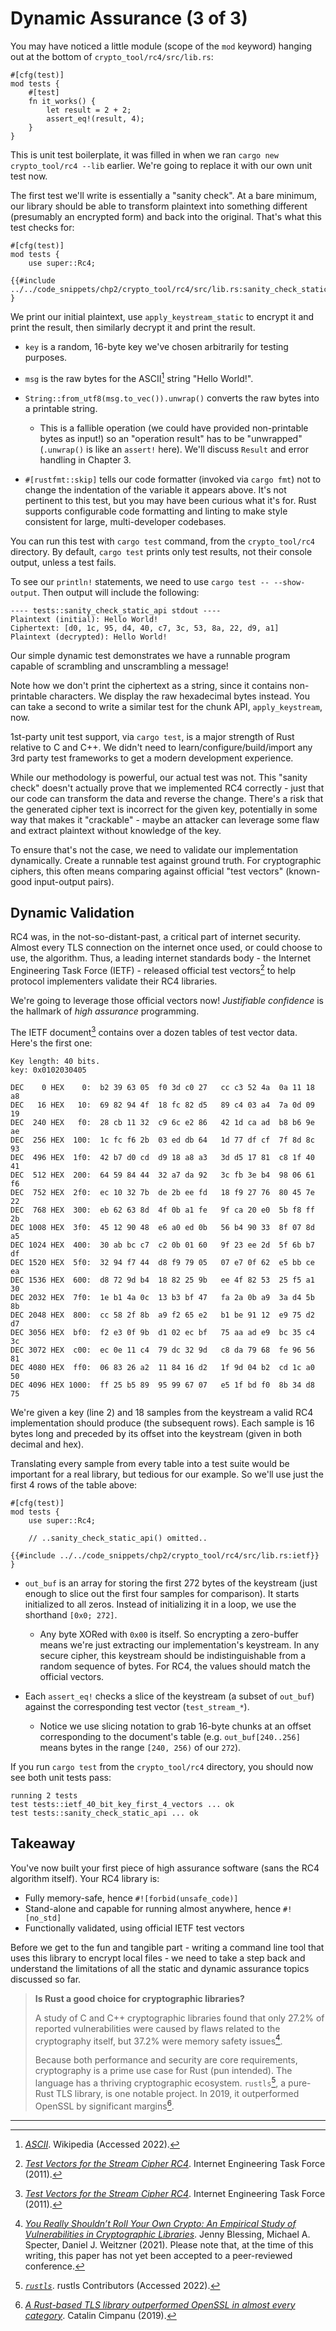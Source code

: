 <meta name="title" content="High Assurance Rust">
<meta name="description" content="Developing Secure and Robust Software">
<meta property="og:title" content="High Assurance Rust">
<meta property="og:description" content="Developing Secure and Robust Software">
<meta property="og:type" content="article">
<meta property="og:url" content="https://highassurance.rs/">
<meta property="og:image" content="https://highassurance.rs/img/har_logo_social.png">
<meta name="twitter:title" content="High Assurance Rust">
<meta name="twitter:description" content="Developing Secure and Robust Software">
<meta name="twitter:url" content="https://highassurance.rs/">
<meta name="twitter:card" content="summary_large_image">
<meta name="twitter:image" content="https://highassurance.rs/img/har_logo_social.png">


# Dynamic Assurance (3 of 3)

You may have noticed a little module (scope of the `mod` keyword) hanging out at the bottom of `crypto_tool/rc4/src/lib.rs`:

```rust,noplaypen
#[cfg(test)]
mod tests {
    #[test]
    fn it_works() {
        let result = 2 + 2;
        assert_eq!(result, 4);
    }
}
```

This is unit test boilerplate, it was filled in when we ran `cargo new crypto_tool/rc4 --lib` earlier.
We're going to replace it with our own unit test now.

The first test we'll write is essentially a "sanity check".
At a bare minimum, our library should be able to transform plaintext into something different (presumably an encrypted form) and back into the original.
That's what this test checks for:

```rust,ignore
#[cfg(test)]
mod tests {
    use super::Rc4;

{{#include ../../code_snippets/chp2/crypto_tool/rc4/src/lib.rs:sanity_check_static_api}}
}
```

We print our initial plaintext, use `apply_keystream_static` to encrypt it and print the result, then similarly decrypt it and print the result.

* `key` is a random, 16-byte key we've chosen arbitrarily for testing purposes.

* `msg` is the raw bytes for the ASCII[^ASCII] string "Hello World!".

* `String::from_utf8(msg.to_vec()).unwrap()` converts the raw bytes into a printable string.
    * This is a fallible operation (we could have provided non-printable bytes as input!) so an "operation result" has to be "unwrapped" (`.unwrap()` is like an `assert!` here). We'll discuss `Result` and error handling in Chapter 3.

* `#[rustfmt::skip]` tells our code formatter (invoked via `cargo fmt`) not to change the indentation of the variable it appears above. It's not pertinent to this test, but you may have been curious what it's for. Rust supports configurable code formatting and linting to make style consistent for large, multi-developer codebases.

You can run this test with `cargo test` command, from the `crypto_tool/rc4` directory.
By default, `cargo test` prints only test results, not their console output, unless a test fails.

To see our `println!` statements, we need to use `cargo test -- --show-output`.
Then output will include the following:

```ignore
---- tests::sanity_check_static_api stdout ----
Plaintext (initial): Hello World!
Ciphertext: [d0, 1c, 95, d4, 40, c7, 3c, 53, 8a, 22, d9, a1]
Plaintext (decrypted): Hello World!
```

Our simple dynamic test demonstrates we have a runnable program capable of scrambling and unscrambling a message!

Note how we don't print the ciphertext as a string, since it contains non-printable characters.
We display the raw hexadecimal bytes instead.
You can take a second to write a similar test for the chunk API, `apply_keystream`, now.

1st-party unit test support, via `cargo test`, is a major strength of Rust relative to C and C++.
We didn't need to learn/configure/build/import any 3rd party test frameworks to get a modern development experience.

While our methodology is powerful, our actual test was not.
This "sanity check" doesn't actually prove that we implemented RC4 correctly - just that our code can transform the data and reverse the change.
There's a risk that the generated cipher text is incorrect for the given key, potentially in some way that makes it "crackable" - maybe an attacker can leverage some flaw and extract plaintext without knowledge of the key.

To ensure that's not the case, we need to validate our implementation dynamically.
Create a runnable test against ground truth.
For cryptographic ciphers, this often means comparing against official "test vectors" (known-good input-output pairs).

## Dynamic Validation

RC4 was, in the not-so-distant-past, a critical part of internet security.
Almost every TLS connection on the internet once used, or could choose to use, the algorithm.
Thus, a leading internet standards body - the Internet Engineering Task Force (IETF) - released official test vectors[^TestVec] to help protocol implementers validate their RC4 libraries.

We're going to leverage those official vectors now!
*Justifiable confidence* is the hallmark of *high assurance* programming.

The IETF document[^TestVec] contains over a dozen tables of test vector data.
Here's the first one:

```ignore
Key length: 40 bits.
key: 0x0102030405

DEC    0 HEX    0:  b2 39 63 05  f0 3d c0 27   cc c3 52 4a  0a 11 18 a8
DEC   16 HEX   10:  69 82 94 4f  18 fc 82 d5   89 c4 03 a4  7a 0d 09 19
DEC  240 HEX   f0:  28 cb 11 32  c9 6c e2 86   42 1d ca ad  b8 b6 9e ae
DEC  256 HEX  100:  1c fc f6 2b  03 ed db 64   1d 77 df cf  7f 8d 8c 93
DEC  496 HEX  1f0:  42 b7 d0 cd  d9 18 a8 a3   3d d5 17 81  c8 1f 40 41
DEC  512 HEX  200:  64 59 84 44  32 a7 da 92   3c fb 3e b4  98 06 61 f6
DEC  752 HEX  2f0:  ec 10 32 7b  de 2b ee fd   18 f9 27 76  80 45 7e 22
DEC  768 HEX  300:  eb 62 63 8d  4f 0b a1 fe   9f ca 20 e0  5b f8 ff 2b
DEC 1008 HEX  3f0:  45 12 90 48  e6 a0 ed 0b   56 b4 90 33  8f 07 8d a5
DEC 1024 HEX  400:  30 ab bc c7  c2 0b 01 60   9f 23 ee 2d  5f 6b b7 df
DEC 1520 HEX  5f0:  32 94 f7 44  d8 f9 79 05   07 e7 0f 62  e5 bb ce ea
DEC 1536 HEX  600:  d8 72 9d b4  18 82 25 9b   ee 4f 82 53  25 f5 a1 30
DEC 2032 HEX  7f0:  1e b1 4a 0c  13 b3 bf 47   fa 2a 0b a9  3a d4 5b 8b
DEC 2048 HEX  800:  cc 58 2f 8b  a9 f2 65 e2   b1 be 91 12  e9 75 d2 d7
DEC 3056 HEX  bf0:  f2 e3 0f 9b  d1 02 ec bf   75 aa ad e9  bc 35 c4 3c
DEC 3072 HEX  c00:  ec 0e 11 c4  79 dc 32 9d   c8 da 79 68  fe 96 56 81
DEC 4080 HEX  ff0:  06 83 26 a2  11 84 16 d2   1f 9d 04 b2  cd 1c a0 50
DEC 4096 HEX 1000:  ff 25 b5 89  95 99 67 07   e5 1f bd f0  8b 34 d8 75
```

We're given a key (line 2) and 18 samples from the keystream a valid RC4 implementation should produce (the subsequent rows).
Each sample is 16 bytes long and preceded by its offset into the keystream (given in both decimal and hex).

Translating every sample from every table into a test suite would be important for a real library, but tedious for our example.
So we'll use just the first 4 rows of the table above:

```rust,ignore
#[cfg(test)]
mod tests {
    use super::Rc4;

    // ..sanity_check_static_api() omitted..

{{#include ../../code_snippets/chp2/crypto_tool/rc4/src/lib.rs:ietf}}
}
```

* `out_buf` is an array for storing the first 272 bytes of the keystream (just enough to slice out the first four samples for comparison). It starts initialized to all zeros. Instead of initializing it in a loop, we use the shorthand `[0x0; 272]`.

    * Any byte XORed with `0x00` is itself. So encrypting a zero-buffer means we're just extracting our implementation's keystream. In any secure cipher, this keystream should be indistinguishable from a random sequence of bytes. For RC4, the values should match the official vectors.

* Each `assert_eq!` checks a slice of the keystream (a subset of `out_buf`) against the corresponding test vector (`test_stream_*`).

    * Notice we use slicing notation to grab 16-byte chunks at an offset corresponding to the document's table (e.g. `out_buf[240..256]` means bytes in the range `[240, 256)` of our `272`).

If you run `cargo test` from the `crypto_tool/rc4` directory, you should now see both unit tests pass:

```ignore
running 2 tests
test tests::ietf_40_bit_key_first_4_vectors ... ok
test tests::sanity_check_static_api ... ok
```

## Takeaway

You've now built your first piece of high assurance software (sans the RC4 algorithm itself).
Your RC4 library is:

* Fully memory-safe, hence `#![forbid(unsafe_code)]`
* Stand-alone and capable for running almost anywhere, hence `#![no_std]`
* Functionally validated, using official IETF test vectors

Before we get to the fun and tangible part - writing a command line tool that uses this library to encrypt local files - we need to take a step back and understand the limitations of all the static and dynamic assurance topics discussed so far.

> **Is Rust a good choice for cryptographic libraries?**
>
> A study of C and C++ cryptographic libraries found that only 27.2% of reported vulnerabilities were caused by flaws related to the cryptography itself, but 37.2% were memory safety issues[^CryptoStudy].
>
> Because both performance and security are core requirements, cryptography is a prime use case for Rust (pun intended).
> The language has a thriving cryptographic ecosystem.
> `rustls`[^RusTLS], a pure-Rust TLS library, is one notable project.
> In 2019, it outperformed OpenSSL by significant margins[^FastRust].

---

[^ASCII]: [*ASCII*](https://en.wikipedia.org/wiki/ASCII). Wikipedia (Accessed 2022).

[^TestVec]: [*Test Vectors for the Stream Cipher RC4*](https://datatracker.ietf.org/doc/html/rfc6229). Internet Engineering Task Force (2011).

[^CryptoStudy]: [*You Really Shouldn’t Roll Your Own Crypto: An Empirical Study of Vulnerabilities in Cryptographic Libraries*](https://arxiv.org/pdf/2107.04940.pdf). Jenny Blessing, Michael A. Specter, Daniel J. Weitzner (2021). Please note that, at the time of this writing, this paper has not yet been accepted to a peer-reviewed conference.

[^RusTLS]: [*`rustls`*](https://github.com/rustls/rustls). rustls Contributors (Accessed 2022).

[^FastRust]: [*A Rust-based TLS library outperformed OpenSSL in almost every category*](https://www.zdnet.com/article/a-rust-based-tls-library-outperformed-openssl-in-almost-every-category/). Catalin Cimpanu (2019).
